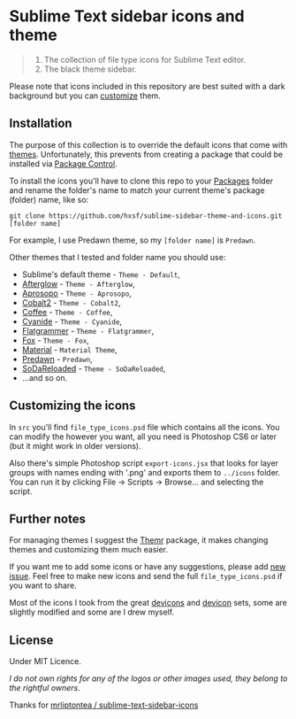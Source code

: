 # Sublime Text sidebar icons and theme

> 1. The collection of file type icons for Sublime Text editor.
> 2. The black theme sidebar.

Please note that icons included in this repository are best suited with a dark background but you can [customize](#customizing-the-icons) them.


## Installation

The purpose of this collection is to override the default icons that come with [themes]. Unfortunately, this prevents from creating a package that could be installed via [Package Control].

To install the icons you'll have to clone this repo to your [Packages] folder and rename the folder's name to match your current theme's package (folder) name, like so:

    git clone https://github.com/hxsf/sublime-sidebar-theme-and-icons.git [folder name]

For example, I use Predawn theme, so my `[folder name]` is `Predawn`.

Other themes that I tested and folder name you should use:

* Sublime's default theme - `Theme - Default`,
* [Afterglow] - `Theme - Afterglow`,
* [Aprosopo] - `Theme - Aprosopo`,
* [Cobalt2] - `Theme - Cobalt2`,
* [Coffee] - `Theme - Coffee`,
* [Cyanide] - `Theme - Cyanide`,
* [Flatgrammer] - `Theme - Flatgrammer`,
* [Fox] - `Theme - Fox`,
* [Material] - `Material Theme`,
* [Predawn] - `Predawn`,
* [SoDaReloaded] - `Theme - SoDaReloaded`,
* ...and so on.


## Customizing the icons

In `src` you'll find `file_type_icons.psd` file which contains all the icons. You can modify the however you want, all you need is Photoshop CS6 or later (but it might work in older versions).

Also there's simple Photoshop script `export-icons.jsx` that looks for layer groups with names ending with '.png' and exports them to `../icons` folder. You can run it by clicking File → Scripts → Browse... and selecting the script.


## Further notes

For managing themes I suggest the [Themr] package, it makes changing themes and customizing them much easier.

If you want me to add some icons or have any suggestions, please add [new issue](https://github.com/hxsf/sublime-sidebar-theme-and-icons.git/issues/new).
Feel free to make new icons and send the full `file_type_icons.psd` if you want to share.

Most of the icons I took from the great [devicons] and [devicon] sets, some are slightly modified and some are I drew myself.

## License

Under MIT Licence.

*I do not own rights for any of the logos or other images used, they belong to the rightful owners.*

Thanks for [mrliptontea / sublime-text-sidebar-icons](https://github.com/mrliptontea/sublime-text-sidebar-icons)


[Package Control]: https://packagecontrol.io/
[Packages]: http://docs.sublimetext.info/en/latest/basic_concepts.html#the-packages-directory
[Themr]: https://packagecontrol.io/packages/Themr
[themes]: https://packagecontrol.io/browse/labels/theme
[Afterglow]: https://packagecontrol.io/packages/Theme%20-%20Afterglow
[Aprosopo]: https://packagecontrol.io/packages/Theme%20-%20Aprosopo
[Cobalt2]: https://packagecontrol.io/packages/Theme%20-%20Cobalt2
[Coffee]: https://packagecontrol.io/packages/Theme%20-%20Coffee
[Cyanide]: https://packagecontrol.io/packages/Theme%20-%20Cyanide
[Flatgrammer]: https://packagecontrol.io/packages/Theme%20-%20Flatgrammer
[Fox]: https://packagecontrol.io/packages/Theme%20-%20Fox
[Material]: https://packagecontrol.io/packages/Material%20Theme
[Predawn]: https://packagecontrol.io/packages/Predawn
[SoDaReloaded]: https://packagecontrol.io/packages/Theme%20-%20SoDaReloaded
[devicons]: http://vorillaz.github.io/devicons/
[devicon]: http://devicon.fr/